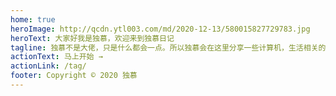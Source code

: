 ```yaml
---
home: true
heroImage: http://qcdn.ytl003.com/md/2020-12-13/580015827729783.jpg
heroText: 大家好我是独慕，欢迎来到独慕日记
tagline: 独慕不是大佬，只是什么都会一点。所以独慕会在这里分享一些计算机，生活相关的小知识，希望和其他独慕门一起成长！biubiubiu~
actionText: 马上开始 →
actionLink: /tag/
footer: Copyright © 2020 独慕
---
```


